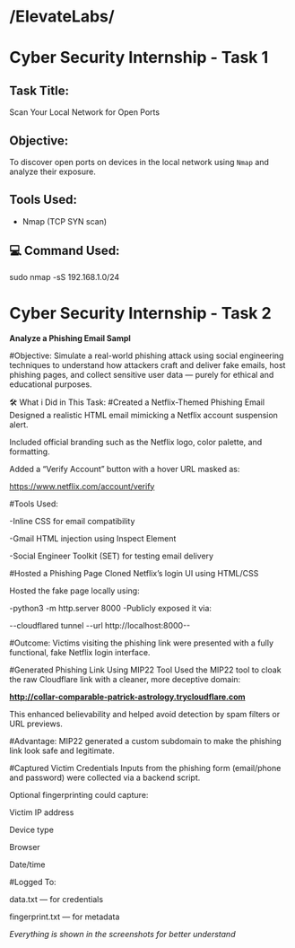 # /ElevateLabs/

# Cyber Security Internship - Task 1

## Task Title:
Scan Your Local Network for Open Ports

## Objective:
To discover open ports on devices in the local network using `Nmap` and analyze their exposure.

## Tools Used:

- Nmap (TCP SYN scan)

## 💻 Command Used:

sudo nmap -sS 192.168.1.0/24



# Cyber Security Internship - Task 2

 **Analyze a Phishing Email Sampl**

 #Objective:
Simulate a real-world phishing attack using social engineering techniques to understand how attackers craft and deliver fake emails, host phishing pages, and collect sensitive user data — purely for ethical and educational purposes.

🛠️ What i Did in This Task:
#Created a Netflix-Themed Phishing Email
Designed a realistic HTML email mimicking a Netflix account suspension alert.

Included official branding such as the Netflix logo, color palette, and formatting.

Added a “Verify Account” button with a hover URL masked as:

https://www.netflix.com/account/verify

#Tools Used:

-Inline CSS for email compatibility

-Gmail HTML injection using Inspect Element

-Social Engineer Toolkit (SET) for testing email delivery

#Hosted a Phishing Page
Cloned Netflix’s login UI using HTML/CSS

Hosted the fake page locally using:

-python3 -m http.server 8000
-Publicly exposed it via:

--cloudflared tunnel --url http://localhost:8000-- 

#Outcome:
Victims visiting the phishing link were presented with a fully functional, fake Netflix login interface.

#Generated Phishing Link Using MIP22 Tool
Used the MIP22 tool to cloak the raw Cloudflare link with a cleaner, more deceptive domain:

**http://collar-comparable-patrick-astrology.trycloudflare.com**

This enhanced believability and helped avoid detection by spam filters or URL previews.

#Advantage:
MIP22 generated a custom subdomain to make the phishing link look safe and legitimate.

#Captured Victim Credentials
Inputs from the phishing form (email/phone and password) were collected via a backend script.

Optional fingerprinting could capture:

Victim IP address

Device type

Browser

Date/time

#Logged To:

data.txt — for credentials

fingerprint.txt — for metadata

*Everything is shown in the screenshots for better understand*
